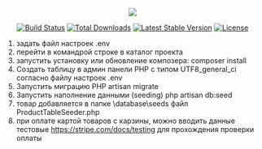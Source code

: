 <p align="center"><img src="https://laravel.com/assets/img/components/logo-laravel.svg"></p>

<p align="center">
<a href="https://travis-ci.org/laravel/framework"><img src="https://travis-ci.org/laravel/framework.svg" alt="Build Status"></a>
<a href="https://packagist.org/packages/laravel/framework"><img src="https://poser.pugx.org/laravel/framework/d/total.svg" alt="Total Downloads"></a>
<a href="https://packagist.org/packages/laravel/framework"><img src="https://poser.pugx.org/laravel/framework/v/stable.svg" alt="Latest Stable Version"></a>
<a href="https://packagist.org/packages/laravel/framework"><img src="https://poser.pugx.org/laravel/framework/license.svg" alt="License"></a>
</p>


1) задать файл настроек .env
2) перейти в командрой строке в каталог проекта
3) запустить установку или обновление композера: composer install
4) Создать таблицу в админ панели PHP c типом UTF8_general_ci согласно файлу настроек .env
5) Запустить миграцию PHP artisan migrate
6) Запустить наполнение данными (seeding) php artisan db:seed
7) товар добавляется в папке \database\seeds файл ProductTableSeeder.php
8) при оплате картой товаров с карзины, можно вводить данные тестовые https://stripe.com/docs/testing для прохождения проверки оплаты
